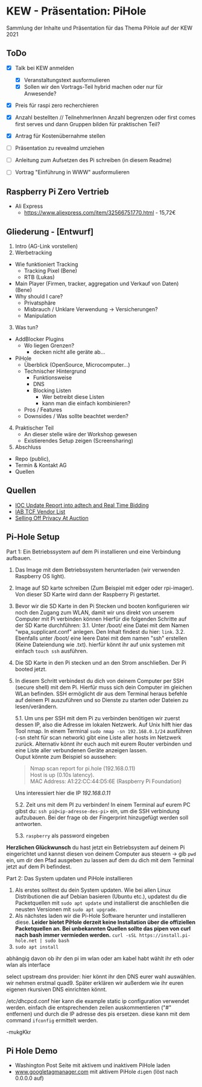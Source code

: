 # KEW - Präsentation: PiHole

Sammlung der Inhalte und Präsentation für das Thema PiHole auf der KEW 2021


## ToDo

* [X] Talk bei KEW anmelden 
  - [X] Veranstaltungstext ausformulieren
  - [X] Sollen wir den Vortrags-Teil hybrid machen oder nur für Anwesende?

* [X] Preis für raspi zero recherchieren
* [X] Anzahl bestellten // TeilnehmerInnen Anzahl begrenzen oder first comes first serves und dann Gruppen bilden für praktischen Teil?
* [X] Antrag für Kostenübernahme stellen

* [ ] Präsentation zu revealmd umziehen
* [ ] Anleitung zum Aufsetzen des Pi schreiben (in diesem Readme) 
* [ ] Vortrag "Einführung in WWW" ausformulieren


## Raspberry Pi Zero Vertrieb

  - Ali Express
    - https://www.aliexpress.com/item/32566751770.html - 15,72€


## Gliederung - [Entwurf]
1. Intro (AG-Link vorstellen)
2. Werbetracking
  * Wie funktioniert Tracking
    * Tracking Pixel (Bene)
    * RTB (Lukas)
  * Main Player (Firmen, tracker, aggregation und Verkauf von Daten) (Bene)
  * Why should I care?
    * Privatsphäre
    * Misbrauch / Unklare Verwendung -> Versicherungen?
    * Manipulation
3. Was tun?
  * AddBlocker Plugins
    * Wo liegen Grenzen?
      * decken nicht alle geräte ab...
  * PiHole
    * Überblick (OpenSource, Microcomputer...)
    * Technischer Hintergrund
      - Funktionsweise
      - DNS
      - Blocking Listen
        - Wer betreibt diese Listen
        - kann man die einfach kombinieren?
    * Pros / Features
    * Downsides / Was sollte beachtet werden? 
4. Praktischer Teil
   - An dieser stelle wäre der Workshop gewesen
   - Existierendes Setup zeigen (Screensharing)
5. Abschluss
  * Repo (public),
  * Termin & Kontakt AG 
  * Quellen


## Quellen

* [IOC Update Report into adtech and Real Time Bidding](assets/rtb/adtech-real-time-bidding-report-201906.pdf)
* [IAB TCF Vendor List](https://iabeurope.eu/vendor-list-tcf-v2-0/)
* [Selling Off Privacy At Auction](assets/rtb/SellingOffPrivacyAtAuction.pdf)

## Pi-Hole Setup
Part 1: Ein Betriebssystem auf dem Pi installieren und eine Verbindung aufbauen.

1. Das Image mit dem Betriebssystem herunterladen (wir verwenden Raspberry OS light).
2. Image auf SD karte schreiben (Zum Beispiel mit edger oder rpi-imager). Von dieser
  SD Karte wird dann der Raspberry Pi gestartet.
3. Bevor wir die SD Karte in den Pi Stecken und booten konfigurieren wir noch den 
  Zugang zum WLAN, damit wir uns direkt von unserem Computer mit Pi verbinden können
  Hierfür die folgenden Schritte auf der SD Karte durchführen:
  3.1. Unter /boot/ eine Datei mit dem Namen "wpa_supplicant.conf" anlegen. Den 
    Inhalt findest du hier: `link`.
  3.2. Ebenfalls unter /boot/ eine leere Datei mit dem namen "ssh" erstellen (Keine 
    Dateiendung wie .txt). hierfür könnt ihr auf unix systemen mit einfach `touch ssh` 
    ausführen.
4. Die SD Karte in den Pi stecken und an den Strom anschließen. Der Pi booted jetzt.
5. In diesem Schritt verbindest du dich von deinem Computer per SSH (secure shell) 
  mit dem Pi. Hierfür muss sich dein Computer im gleichen WLan befinden. SSH ermöglicht
  dir aus dem Terminal heraus befehle auf deinem PI auszuführen und so Dienste zu starten
  oder Dateien zu lesen/verändern. 
      
    5.1. Um uns per SSH mit dem Pi zu verbinden benötigen wir zuerst dessen IP, also die Adresse
      im lokalen Netzwerk. Auf Unix hilft hier das Tool nmap. In einem Terminal 
      `sudo nmap -sn 192.168.0.1/24` ausführen (-sn steht für scan network) gibt eine Liste aller 
      hosts im Netzwerk zurück. Alternativ könnt ihr euch auch mit eurem Router verbinden und 
      eine Liste aller verbundenen Geräte anzeigen lassen.  
      Ouput könnte zum Beispiel so aussehen:
      > Nmap scan report for pi.hole (192.168.0.11) <br>
      > Host is up (0.10s latency). <br>
      > MAC Address: A1:22:CC:44:D5:6E (Raspberry Pi Foundation)
    
      Uns interessiert hier die IP *192.168.0.11*
  
    5.2. Zeit uns mit dem PI zu verbinden! In einem Terminal auf eurem PC gibst du:
      `ssh pi@<ip-adresse-des-pi>` ein, um die SSH verbindung aufzubauen.
      Bei der frage ob der Fingerprint hinzugefügt werden soll <yes> antworten.
      
    5.3. `raspberry` als password eingeben
    
**Herzlichen Glückwunsch** du hast jetzt ein Betriebsystem auf deinem Pi eingerichtet 
und kannst diesen von deinem Computer aus steuern 
  -> gib `pwd` ein, um dir den Pfad ausgeben zu lassen auf dem du dich mit dem Terminal
  jetzt auf dem Pi befindest.


Part 2: Das System updaten und PiHole installieren
1. Als erstes solltest du dein System updaten. Wie bei allen Linux Distributionen die auf 
  Debian basieren (Ubuntu etc.), updatest du die Packetquellen mit `sudo apt update` und 
  installierst die anschließen die neusten Versionen mit `sudo apt upgrade`.
2. Als nächstes laden wir die Pi-Hole Software herunter und installieren diese.
  **Leider bietet PiHole derzeit keine Installation über die offiziellen Packetquellen an. Bei unbekannten Quellen sollte das pipen von curl nach bash immer vermieden werden.**
  `curl -sSL https://install.pi-hole.net | sudo bash`
3. `sudo apt install `

abhängig davon ob ihr den pi im wlan oder am kabel habt wählt ihr eth oder wlan als interface

select upstream dns provider: hier könnt ihr den DNS eurer wahl auswählen. wir nehmen erstmal quad9. Später erklären wir außerdem wie ihr euren eigenen rkursiven DNS einrichten könnt.  

/etc/dhcpcd.conf
hier kann die example static ip configuration verwendet werden. einfach die entsprechenden zeilen auskommentieren ("#" entfernen) und durch die IP adresse des pis ersetzen. diese kann mit dem command `ifconfig` ermittelt werden.

-mukgKkr

## Pi Hole Demo

- Washington Post Seite mit aktivem und inaktivem PiHole laden
- www.googletagmanager.com mit aktivem PiHole `dig`en (löst nach 0.0.0.0 auf)
